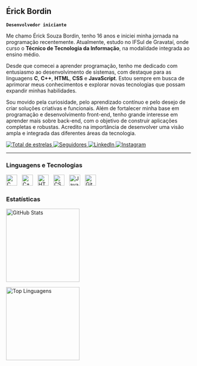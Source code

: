 ## Érick Bordin

**`Desenvolvedor iniciante`**

Me chamo Érick Souza Bordin, tenho 16 anos e iniciei minha jornada na programação recentemente. Atualmente, estudo no IFSul de Gravataí, onde curso o **Técnico de Tecnologia da Informação**, na modalidade integrada ao ensino médio.

Desde que comecei a aprender programação, tenho me dedicado com entusiasmo ao desenvolvimento de sistemas, com destaque para as linguagens **C**, **C++**, **HTML**, **CSS** e **JavaScript**. Estou sempre em busca de aprimorar meus conhecimentos e explorar novas tecnologias que possam expandir minhas habilidades.

Sou movido pela curiosidade, pelo aprendizado contínuo e pelo desejo de criar soluções criativas e funcionais. Além de fortalecer minha base em programação e desenvolvimento front-end, tenho grande interesse em aprender mais sobre back-end, com o objetivo de construir aplicações completas e robustas. Acredito na importância de desenvolver uma visão ampla e integrada das diferentes áreas da tecnologia.

<p align="left">
    <a href="https://github.com/erickbordin?tab=repositories&sort=stargazers">
        <img 
            alt="Total de estrelas" 
            title="Total de estrelas no GitHub" 
            src="https://custom-icon-badges.demolab.com/github/stars/erickbordin?color=55960c&style=for-the-badge&labelColor=488207&logo=star&label=Estrelas"
        />
    </a>
    <a href="https://github.com/erickbordin?tab=followers">
        <img 
            alt="Seguidores" 
            title="Me siga no GitHub" 
            src="https://custom-icon-badges.demolab.com/github/followers/erickbordin?color=236ad3&labelColor=1155ba&style=for-the-badge&logo=github&label=Seguidores&logoColor=white"
        />
    </a>
    <a href="https://www.linkedin.com/in/erick-bordin/">
        <img 
            alt="LinkedIn" 
            title="Conecte-se comigo no LinkedIn"
            src="https://img.shields.io/badge/LinkedIn-Conecte--se-0A66C2?style=for-the-badge&logo=linkedin&logoColor=white"
        />
    </a>
    <a href="https://www.instagram.com/erick.sbordin/">
        <img 
            alt="Instagram" 
            title="Me acompanhe no Instagram"
            src="https://img.shields.io/badge/Instagram-Seguir-E4405F?style=for-the-badge&logo=instagram&logoColor=white"
        />
    </a>
</p>

---

###  Linguagens e Tecnologias

<img 
    align="left" 
    alt="C"
    title="C"
    width="30px"
    style="padding-right: 10px; vertical-align: middle;" 
    src="https://cdn.jsdelivr.net/gh/devicons/devicon/icons/c/c-original.svg" 
/>
<img 
    align="left" 
    alt="C++"
    title="C++"
    width="30px"
    style="padding-right: 10px; vertical-align: middle;" 
    src="https://cdn.jsdelivr.net/gh/devicons/devicon/icons/cplusplus/cplusplus-original.svg" 
/>
<img 
    align="left" 
    alt="HTML"
    title="HTML"
    width="30px"
    style="padding-right: 10px; vertical-align: middle;" 
    src="https://cdn.jsdelivr.net/gh/devicons/devicon/icons/html5/html5-original.svg" 
/>
<img 
    align="left" 
    alt="CSS"
    title="CSS"
    width="30px"
    style="padding-right: 10px; vertical-align: middle;" 
    src="https://cdn.jsdelivr.net/gh/devicons/devicon/icons/css3/css3-original.svg" 
/>
<img 
    align="left" 
    alt="JavaScript"
    title="JavaScript"
    width="30px"
    style="padding-right: 10px; vertical-align: middle;" 
    src="https://cdn.jsdelivr.net/gh/devicons/devicon/icons/javascript/javascript-original.svg" 
/>
<img 
    align="left" 
    alt="Git"
    title="Git"
    width="30px"
    style="padding-right: 10px; vertical-align: middle;" 
    src="https://cdn.jsdelivr.net/gh/devicons/devicon/icons/git/git-original.svg" 
/>

<br/>
<br/>


### Estatísticas

<p align="left">
  <img 
    alt="GitHub Stats" 
    height="200" 
    src="https://github-readme-stats.vercel.app/api?username=erickbordin&show_icons=true&theme=tokyonight&include_all_commits=true&cache_seconds=43200&locale=pt-br" 
  />

  <img 
    alt="Top Linguagens" 
    height="200" 
    src="https://github-readme-stats.vercel.app/api/top-langs/?username=erickbordin&theme=tokyonight&layout=compact&custom_title=Tecnologias&langs_count=9&cache_seconds=43200" 
  />
</p>


